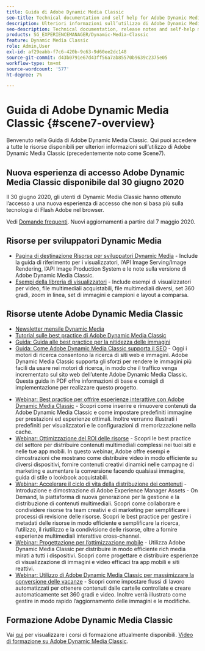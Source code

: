 ```yaml
---
title: Guida di Adobe Dynamic Media Classic
seo-title: Technical documentation and self help for Adobe Dynamic Media Classic
description: Ulteriori informazioni sull’utilizzo di Adobe Dynamic Media Classic per gestire video, layout e altro ancora con i documenti di AEM Cloud Services.
seo-description: Technical documentation, release notes and self-help materials for Adobe Dynamic Media Classic, formerly Scene 7
products: SG_EXPERIENCEMANAGER/Dynamic-Media-Classic
feature: Dynamic Media Classic
role: Admin,User
exl-id: af29eabb-f7c6-420b-9c63-9d60ee2dc148
source-git-commit: d43b0791e67d43ff56a7ab85570b9639c2375e05
workflow-type: tm+mt
source-wordcount: '577'
ht-degree: 7%

---
```


# Guida di Adobe Dynamic Media Classic {#scene7-overview}

Benvenuto nella Guida di Adobe Dynamic Media Classic. Qui puoi accedere a tutte le risorse disponibili per ulteriori informazioni sull’utilizzo di Adobe Dynamic Media Classic (precedentemente noto come Scene7).

## Nuova esperienza di accesso Adobe Dynamic Media Classic disponibile dal 30 giugno 2020

Il 30 giugno 2020, gli utenti di Dynamic Media Classic hanno ottenuto l’accesso a una nuova esperienza di accesso che non si basa più sulla tecnologia di Flash Adobe nel browser.

Vedi [Domande frequenti](new-ui-2020.md). Nuovi aggiornamenti a partire dal 7 maggio 2020.

## Risorse per sviluppatori Dynamic Media

* [Pagina di destinazione Risorse per sviluppatori Dynamic Media](https://experienceleague.adobe.com/docs/dynamic-media-developer-resources.html) - Include la guida di riferimento per i visualizzatori, l’API Image Serving/Image Rendering, l’API Image Production System e le note sulla versione di Adobe Dynamic Media Classic.
* [Esempi della libreria di visualizzatori](https://landing.adobe.com/en/na/dynamic-media/ctir-2755/live-demos.html) - Include esempi di visualizzatori per video, file multimediali acquistabili, file multimediali diversi, set 360 gradi, zoom in linea, set di immagini e campioni e layout a comparsa.

## Risorse utente Adobe Dynamic Media Classic

* [Newsletter mensile Dynamic Media](dynamic-media-newsletter.md)
* [Tutorial sulle best practice di Adobe Dynamic Media Classic](https://experienceleague.adobe.com/docs/experience-manager-learn/dynamic-media-classic-tutorial/overview.html)
* [Guida: Guida alle best practice per la nitidezza delle immagini](/help/assets/s7_sharpening_images.pdf)
* [Guida: Come Adobe Dynamic Media Classic supporta il SEO](/help/assets/s7_seo.pdf) - Oggi i motori di ricerca consentono la ricerca di siti web e immagini. Adobe Dynamic Media Classic supporta gli sforzi per rendere le immagini più facili da usare nei motori di ricerca, in modo che il traffico venga incrementato sul sito web dell’utente Adobe Dynamic Media Classic. Questa guida in PDF offre informazioni di base e consigli di implementazione per realizzare questo progetto.
<!-- * [Webinar: Best Practices for Responsive Design](http://offers.adobe.com/en/na/marketing/landings/_40458_responsive_design_live_on_demand_webinar.html) - Learn practical tips on how to improve your mobile strategy. See real-world examples of responsive design in action. Create one primary asset that works across multiple devices and increase mobile performance by dynamically changing the resolution of images or the orientation of images for portrait or landscape displays. Learn how to also dynamically crop, scale, or resize images. -->
* [Webinar: Best practice per offrire esperienze interattive con Adobe Dynamic Media Classic](https://seminars.adobeconnect.com/p7wb8ej3u6d/) - Scopri come inserire e rimuovere contenuti da Adobe Dynamic Media Classic e come impostare predefiniti immagine per prestazioni ed esperienze ottimali. Inoltre verranno illustrati i predefiniti per visualizzatori e le configurazioni di memorizzazione nella cache.
* [Webinar: Ottimizzazione del ROI delle risorse](https://adobecustomersuccess.adobeconnect.com/p5ar3hfrrec/?launcher=false&amp;fcsContent=true&amp;pbMode=normal&amp;proto=true) - Scopri le best practice del settore per distribuire contenuti multimediali complessi nei tuoi siti e nelle tue app mobili. In questo webinar, Adobe offre esempi e dimostrazioni che mostrano come distribuire video in modo efficiente su diversi dispositivi, fornire contenuti creativi dinamici nelle campagne di marketing e aumentare la conversione facendo qualsiasi immagine, guida di stile o lookbook acquistabili.
* [Webinar: Accelerare il ciclo di vita della distribuzione dei contenuti](https://adobecustomersuccess.adobeconnect.com/p88ducm9pqv/) - Introduzione e dimostrazione di Adobe Experience Manager Assets - On Demand, la piattaforma di nuova generazione per la gestione e la distribuzione di contenuti multimediali. Scopri come collaborare e condividere risorse tra team creativi e di marketing per semplificare i processi di revisione delle risorse. Scopri le best practice per gestire i metadati delle risorse in modo efficiente e semplificare la ricerca, l’utilizzo, il riutilizzo e la condivisione delle risorse, oltre a fornire esperienze multimediali interattive cross-channel.
* [Webinar: Progettazione per l’ottimizzazione mobile](https://adobecustomersuccess.adobeconnect.com/p6oqd3wydif/?launcher=false&amp;fcsContent=true&amp;pbMode=normal&amp;proto=true) - Utilizza Adobe Dynamic Media Classic per distribuire in modo efficiente rich media mirati a tutti i dispositivi. Scopri come progettare e distribuire esperienze di visualizzazione di immagini e video efficaci tra app mobili e siti reattivi.
* [Webinar: Utilizzo di Adobe Dynamic Media Classic per massimizzare la conversione delle vacanze](https://adobecustomersuccess.adobeconnect.com/p32n1yr85c9/?proto=true) - Scopri come impostare flussi di lavoro automatizzati per ottenere contenuti dalle cartelle controllate e creare automaticamente set 360 gradi e video. Inoltre verrà illustrato come gestire in modo rapido l’aggiornamento delle immagini e le modifiche.

## Formazione Adobe Dynamic Media Classic

Vai [qui](https://learning.adobe.com/catalog.html#product=adobe-scene7) per visualizzare i corsi di formazione attualmente disponibili.
[Video di formazione su Adobe Dynamic Media Classic](/help/training-videos.md).

